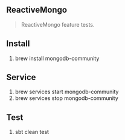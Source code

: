 ReactiveMongo
-------------
>ReactiveMongo feature tests.

Install
-------
1. brew install mongodb-community

Service
-------
1. brew services start mongodb-community
2. brew services stop mongodb-community

Test
----
1. sbt clean test